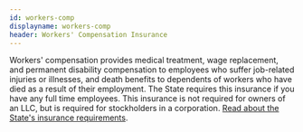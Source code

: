 ```yaml
---
id: workers-comp
displayname: workers-comp
header: Workers' Compensation Insurance
---
```


Workers' compensation provides medical treatment, wage replacement, and permanent disability compensation to employees who suffer job-related injuries or illnesses, and death benefits to dependents of workers who have died as a result of their employment. The State requires this insurance if you have any full time employees. This insurance is not required for owners of an LLC, but is required for stockholders in a corporation. [Read about the State's insurance requirements](https://www.nj.gov/labor/wc/employer/require/insure_index.html).
